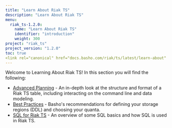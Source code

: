 ```yaml
---
title: "Learn About Riak TS"
description: "Learn About Riak TS"
menu:
  riak_ts-1.2.0:
    name: "Learn About Riak TS"
    identifier: "introduction"
    weight: 300
project: "riak_ts"
project_version: "1.2.0"
toc: true
<link rel="canonical" href="docs.basho.com/riak/ts/latest/learn-about" />
---
```


[advancedplanning]: http://docs.basho.com/riakts/1.2.0/learn-about/advancedplanning
[bestpractices]: http://docs.basho.com/riakts/1.2.0/learn-about/bestpractices
[sqlriakts]: http://docs.basho.com/riakts/1.2.0/learn-about/sqlriakts


Welcome to Learning About Riak TS! In this section you will find the following:

* [Advanced Planning][advancedplanning] - An in-depth look at the structure and format of a Riak TS table, including interacting on the command line and data modeling.
* [Best Practices][bestpractices] - Basho's recommendations for defining your storage regions (DDL) and choosing your quanta.
* [SQL for Riak TS][sqlriakts] - An overview of some SQL basics and how SQL is used in Riak TS.
